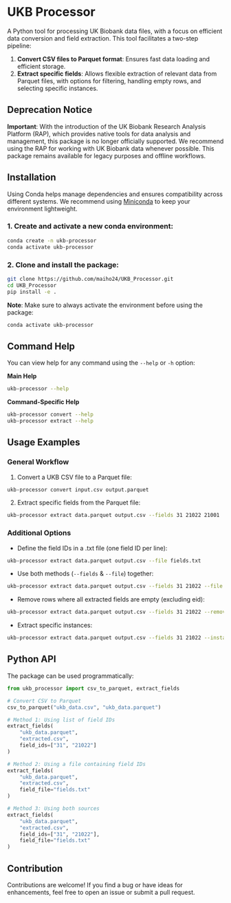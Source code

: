 # UKB Processor

A Python tool for processing UK Biobank data files, with a focus on efficient data conversion and field extraction. This tool facilitates a two-step pipeline:

1. **Convert CSV files to Parquet format**: Ensures fast data loading and efficient storage.
2. **Extract specific fields**: Allows flexible extraction of relevant data from Parquet files, with options for filtering, handling empty rows, and selecting specific instances.

## Deprecation Notice
**Important**: With the introduction of the UK Biobank Research Analysis Platform (RAP), which provides native tools for data analysis and management, this package is no longer officially supported. We recommend using the RAP for working with UK Biobank data whenever possible. This package remains available for legacy purposes and offline workflows.

## Installation

Using Conda helps manage dependencies and ensures compatibility across different systems. We recommend using [Miniconda](https://docs.conda.io/en/latest/miniconda.html) to keep your environment lightweight.

### 1. Create and activate a new conda environment:
```bash
conda create -n ukb-processor
conda activate ukb-processor
```

### 2. Clone and install the package:
```bash
git clone https://github.com/maiho24/UKB_Processor.git
cd UKB_Processor
pip install -e .
```

**Note**: Make sure to always activate the environment before using the package:
```bash
conda activate ukb-processor
```

## Command Help

You can view help for any command using the `--help` or `-h` option:

**Main Help**
```bash
ukb-processor --help
```

**Command-Specific Help**
```bash
ukb-processor convert --help
ukb-processor extract --help
```

## Usage Examples

### General Workflow

1. Convert a UKB CSV file to a Parquet file:
```bash
ukb-processor convert input.csv output.parquet
```

2. Extract specific fields from the Parquet file:
```bash
ukb-processor extract data.parquet output.csv --fields 31 21022 21001
```

### Additional Options

* Define the field IDs in a .txt file (one field ID per line):
```bash
ukb-processor extract data.parquet output.csv --file fields.txt
```

* Use both methods (`--fields` & `--file`) together:
```bash
ukb-processor extract data.parquet output.csv --fields 31 21022 --file fields.txt
```

* Remove rows where all extracted fields are empty (excluding eid):
```bash
ukb-processor extract data.parquet output.csv --fields 31 21022 --remove-empty
```

* Extract specific instances:
```bash
ukb-processor extract data.parquet output.csv --fields 31 21022 --instance 1.0
```

## Python API

The package can be used programmatically:

```python
from ukb_processor import csv_to_parquet, extract_fields

# Convert CSV to Parquet
csv_to_parquet("ukb_data.csv", "ukb_data.parquet")

# Method 1: Using list of field IDs
extract_fields(
    "ukb_data.parquet",
    "extracted.csv",
    field_ids=["31", "21022"]
)

# Method 2: Using a file containing field IDs
extract_fields(
    "ukb_data.parquet",
    "extracted.csv",
    field_file="fields.txt"
)

# Method 3: Using both sources
extract_fields(
    "ukb_data.parquet",
    "extracted.csv",
    field_ids=["31", "21022"],
    field_file="fields.txt"
)
```

## Contribution
Contributions are welcome! If you find a bug or have ideas for enhancements, feel free to open an issue or submit a pull request.

